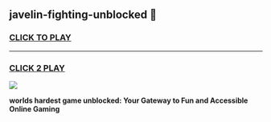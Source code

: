 
## javelin-fighting-unblocked 👋
<h3>
<a href="https://premium.freeplayer.one?title=javelin-fighting-unblocked&ref=14F">CLICK TO PLAY</a></h3>
<hr>

<h3>
<a href="https://premium.freeplayer.one?title=javelin-fighting-unblocked&ref=14F">CLICK 2 PLAY</a>
  
</h3>

<a href="https://premium.freeplayer.one?title=javelin-fighting-unblocked&ref=12F/"><img src="https://clearcache.store/games.png"></a>


**worlds hardest game unblocked: Your Gateway to Fun and Accessible Online Gaming**
